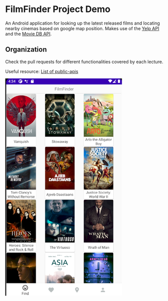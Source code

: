 # FilmFinder Project Demo
An Android application for looking up the latest released films and locating nearby cinemas based on google map position. Makes use of the [Yelp API](https://docs.developer.yelp.com/reference) and the [Movie DB API](https://www.themoviedb.org/?language=en-US).

## Organization
Check the pull requests for different functionalities covered by each lecture.

Useful resource: [List of public-apis](https://github.com/public-apis/public-apis)

![homepage](https://github.com/Chen-Hao-Liu/FilmFinder/blob/main/screenshots/Home.png)
